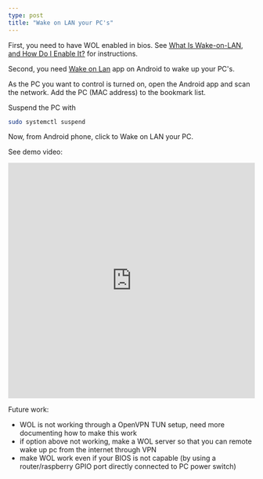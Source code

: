 ```yaml
---
type: post
title: "Wake on LAN your PC's"
---
```


First, you need to have WOL enabled in bios. See [What Is Wake-on-LAN, and How Do I Enable It?](https://www.howtogeek.com/70374/how-to-geek-explains-what-is-wake-on-lan-and-how-do-i-enable-it/) for instructions.

Second, you need [Wake on Lan](https://play.google.com/store/apps/details?id=co.uk.mrwebb.wakeonlan) app on Android to wake up your PC's.

As the PC you want to control is turned on, open the Android app and scan the network. Add the PC (MAC address) to the bookmark list.

Suspend the PC with
```bash
sudo systemctl suspend
```

Now, from Android phone, click to Wake on LAN your PC.

See demo video:

<iframe width="100%" height="480px" src="https://www.youtube.com/embed/-jBCUAHkNlM" frameborder="0" gesture="media" allow="encrypted-media" allowfullscreen></iframe>

Future work:
 * WOL is not working through a OpenVPN TUN setup, need more documenting how to make this work
 * if option above not working, make a WOL server so that you can remote wake up pc from the internet through VPN
 * make WOL work even if your BIOS is not capable (by using a router/raspberry GPIO port directly connected to PC power switch)

